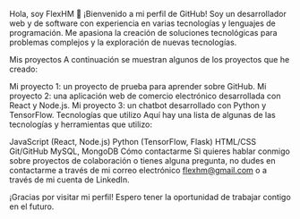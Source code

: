 Hola, soy FlexHM 👋
¡Bienvenido a mi perfil de GitHub! Soy un desarrollador web y de software con experiencia en varias tecnologías y lenguajes de programación. Me apasiona la creación de soluciones tecnológicas para problemas complejos y la exploración de nuevas tecnologías.

Mis proyectos
A continuación se muestran algunos de los proyectos que he creado:

Mi proyecto 1: un proyecto de prueba para aprender sobre GitHub.
Mi proyecto 2: una aplicación web de comercio electrónico desarrollada con React y Node.js.
Mi proyecto 3: un chatbot desarrollado con Python y TensorFlow.
Tecnologías que utilizo
Aquí hay una lista de algunas de las tecnologías y herramientas que utilizo:

JavaScript (React, Node.js)
Python (TensorFlow, Flask)
HTML/CSS
Git/GitHub
MySQL, MongoDB
Cómo contactarme
Si quieres hablar conmigo sobre proyectos de colaboración o tienes alguna pregunta, no dudes en contactarme a través de mi correo electrónico flexhm@gmail.com o a través de mi cuenta de LinkedIn.

¡Gracias por visitar mi perfil! Espero tener la oportunidad de trabajar contigo en el futuro.
